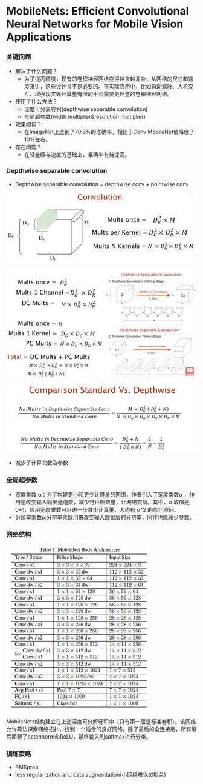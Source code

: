 # MobileNets: Efficient Convolutional Neural Networks for Mobile Vision Applications

### 关键问题
 - 解决了什么问题？
    - 为了提高精度，现有的卷积神经网络变得越来越复杂，从网络的尺寸和速度来讲，这些设计并不是必要的。在实际应用中，比如自动驾驶、人机交互、增强现实等计算量有限的平台需要更轻量的卷积神经网络。
 - 使用了什么方法？
    - 深度可分离卷积(depthwise separable convolution)
    - 全局超参数(width multiplier&resolution multiplier)
 - 效果如何？
    - 在ImageNet上达到了70.6%的准确率，相比于Conv MobileNet值降低了10%左右。
 - 存在问题？
    - 在轻量级与速度的基础上，准确率有待提高。
    
### Depthwise separable convolution
 - Depthwise separable convolution = depthwise conv + pointwise conv  
 
 ![conv](images/conv.png)  
 
 ![conv](images/dw.png)  
  
 ![conv](images/vs.png)  
 
 - 减少了计算次数及参数
 
### 全局超参数
 - 宽度乘数 α：为了构建更小和更少计算量的网络，作者引入了宽度乘数α ，作用是改变输入输出通道数，减少特征图数量，让网络变瘦。其中，α 取值是0~1，应用宽度乘数可以进一步减少计算量，大约有 α^2 的优化空间。
 - 分辨率乘数ρ:分辨率乘数用来改变输入数据层的分辨率，同样也能减少参数。
### 网络结构
 ![conv](images/mobilenet.png)    
 
MobileNets结构建立在上述深度可分解卷积中（只有第一层是标准卷积）。该网络允许算法探索网络拓扑，找到一个适合的良好网络。除了最后的全连接层，所有层后面跟了batchnorm和ReLU，最终输入到softmax进行分类。
 
### 训练策略
 - RMSprop
 - less regularization and data augmentation(小网络难以过拟合)
 
